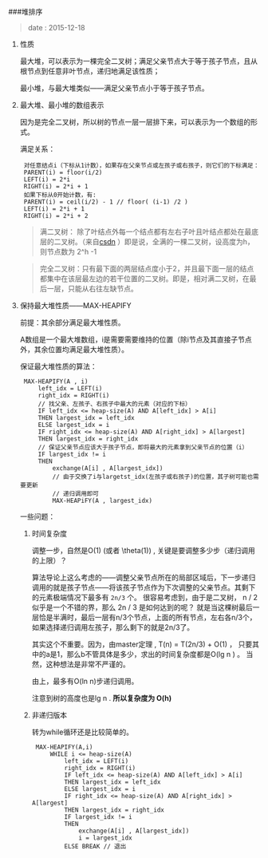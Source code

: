 ###堆排序

> date : 2015-12-18

1. 性质

    最大堆，可以表示为一棵完全二叉树；满足父亲节点大于等于孩子节点，且从根节点到任意非叶节点，递归地满足该性质；

    最小堆，与最大堆类似——满足父亲节点小于等于孩子节点。

2. 最大堆、最小堆的数组表示

    因为是完全二叉树，所以树的节点一层一层排下来，可以表示为一个数组的形式。

    满足关系：

        对任意结点i（下标从1计数），如果存在父亲节点或左孩子或右孩子，则它们的下标满足：
        PARENT(i) = floor(i/2)
        LEFT(i) = 2*i
        RIGHT(i) = 2*i + 1
        如果下标从0开始计数，有:
        PARENT(i) = ceil(i/2) - 1 // floor( (i-1) /2 )
        LEFT(i) = 2*i + 1
        RIGHT(i) = 2*i + 2

    > 满二叉树： 除了叶结点外每一个结点都有左右子叶且叶结点都处在最底层的二叉树。（来自[csdn](http://blog.csdn.net/hytdsky/article/details/4783707) ）即是说，全满的一棵二叉树，设高度为h，则节点数为 2^h -1

    > 完全二叉树：只有最下面的两层结点度小于2，并且最下面一层的结点都集中在该层最左边的若干位置的二叉树。即是，相对满二叉树，在最后一层，只能从右往左缺节点。

3. 保持最大堆性质——MAX-HEAPIFY

    前提：其余部分满足最大堆性质。

    A数组是一个最大堆数组，i是需要需要维持的位置（除i节点及其直接子节点外，其余位置均满足最大堆性质）。

    保证最大堆性质的算法：

        MAX-HEAPIFY(A , i)
            left_idx = LEFT(i) 
            right_idx = RIGHT(i)
            // 找父亲、左孩子、右孩子中最大的元素（对应的下标）
            IF left_idx <= heap-size(A) AND A[left_idx] > A[i]
            THEN largest_idx = left_idx 
            ELSE largest_idx = i
            IF right_idx <= heap-size(A) AND A[right_idx] > A[largest]
            THEN largest_idx = right_idx
            // 保证父亲节点应该大于孩子节点，即将最大的元素拿到父亲节点的位置（i）
            IF largest_idx != i 
            THEN 
                exchange(A[i] , A[largest_idx])
                // 由于交换了i与largetst_idx(左孩子或右孩子)的位置，其子树可能也需要更新
                // 递归调用即可
                MAX-HEAPiFY(A , largest_idx)


    一些问题：

    1. 时间复杂度

        调整一步，自然是O(1) (或者 \theta(1)) , 关键是要调整多少步（递归调用的上限）？

        算法导论上这么考虑的——调整父亲节点所在的局部区域后，下一步递归调用的就是孩子节点——将该孩子节点作为下次调整的父亲节点。其剩下的元素极端情况下最多有 `2n/3` 个。 很容易考虑到，由于是二叉树， n / 2 似乎是一个不错的界，那么 2n / 3 是如何达到的呢？ 就是当这棵树最后一层恰是半满时，最后一层有n/3个节点，上面的所有节点，左右各n/3个，如果选择递归调用左孩子，那么剩下的就是2n/3了。

        其实这个不重要。因为，由master定理 , T(n) = T(2n/3) + O(1) ， 只要其中的a是1，那么b不管具体是多少，求出的时间复杂度都是O(lg n ) 。 当然，这种想法是非常不严谨的。

        由上，最多有O(ln n)步递归调用。

        注意到树的高度也是lg n . **所以复杂度为 O(h)**

    2. 非递归版本

        转为while循环还是比较简单的。

            MAX-HEAPIFY(A,i)
                WHILE i <= heap-size(A) 
                    left_idx = LEFT(i) 
                    right_idx = RIGHT(i)
                    IF left_idx <= heap-size(A) AND A[left_idx] > A[i]
                    THEN largest_idx = left_idx 
                    ELSE largest_idx = i
                    IF right_idx <= heap-size(A) AND A[right_idx] > A[largest]
                    THEN largest_idx = right_idx
                    IF largest_idx != i 
                    THEN 
                        exchange(A[i] , A[largest_idx])
                        i = largest_idx
                    ELSE BREAK // 退出
 
                    



